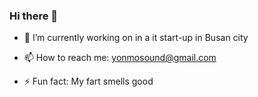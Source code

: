 ### Hi there 👋

- 🔭 I’m currently working on in a it start-up in Busan city

- 📫 How to reach me: yonmosound@gmail.com
- ⚡ Fun fact: My fart smells good
